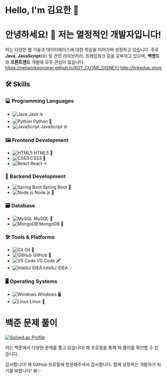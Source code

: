 # Hello, I'm 김요한 👋

# 안녕하세요! 👋 저는 열정적인 개발자입니다!

저는 다양한 웹 기술과 데이터베이스에 대한 학습을 이어가며 성장하고 있습니다. 주로 **Java**, **JavaScript**(🌐) 및 관련 라이브러리, 프레임워크 등을 공부하고 있으며, **백엔드**와 **프론트엔드** 개발에 모두 관심이 많습니다.
https://networksorcerer.github.io/KDT_CLONE_DISNEY/
http://linkedup.store
## 🛠️ Skills

### 💻 Programming Languages
- ![Java](https://img.shields.io/badge/-Java-007396?style=flat&logo=Java&logoColor=white) Java ☕
- ![Python](https://img.shields.io/badge/-Python-3776AB?style=flat&logo=Python&logoColor=white) Python 🐍
- ![JavaScript](https://img.shields.io/badge/-JavaScript-F7DF1E?style=flat&logo=JavaScript&logoColor=black) JavaScript 🌐

### 🖼️ Frontend Development
- ![HTML5](https://img.shields.io/badge/-HTML5-E34F26?style=flat&logo=HTML5&logoColor=white) HTML5 📄
- ![CSS3](https://img.shields.io/badge/-CSS3-1572B6?style=flat&logo=CSS3&logoColor=white) CSS3 🎨
- ![React](https://img.shields.io/badge/-React-61DAFB?style=flat&logo=React&logoColor=black) React ⚛️

### 🔧 Backend Development
- ![Spring Boot](https://img.shields.io/badge/-Spring%20Boot-6DB33F?style=flat&logo=Spring&logoColor=white) Spring Boot 🌿
- ![Node.js](https://img.shields.io/badge/-Node.js-339933?style=flat&logo=Node.js&logoColor=white) Node.js 🍃

### 🗃️ Database
- ![MySQL](https://img.shields.io/badge/-MySQL-4479A1?style=flat&logo=MySQL&logoColor=white) MySQL 🐬
- ![MongoDB](https://img.shields.io/badge/-MongoDB-47A248?style=flat&logo=MongoDB&logoColor=white) MongoDB 🍃

### 🛠️ Tools & Platforms
- ![Git](https://img.shields.io/badge/-Git-F05032?style=flat&logo=Git&logoColor=white) Git 🌱
- ![GitHub](https://img.shields.io/badge/-GitHub-181717?style=flat&logo=GitHub&logoColor=white) GitHub 🐙
- ![VS Code](https://img.shields.io/badge/-VS%20Code-007ACC?style=flat&logo=Visual-Studio-Code&logoColor=white) VS Code 🖋️
- ![IntelliJ IDEA](https://img.shields.io/badge/-IntelliJ%20IDEA-000000?style=flat&logo=IntelliJ-IDEA&logoColor=white) IntelliJ IDEA 💡

### 🖥️ Operating Systems
- ![Windows](https://img.shields.io/badge/-Windows-0078D6?style=flat&logo=Windows&logoColor=white) Windows 🖥️
- ![Linux](https://img.shields.io/badge/-Linux-FCC624?style=flat&logo=Linux&logoColor=black) Linux 🐧

# 백준 문제 풀이

[![Solved.ac Profile](http://mazassumnida.wtf/api/generate_badge?boj=agapefaith)](https://solved.ac/agapefaith)

저는 백준에서 다양한 문제를 풀고 있습니다! 제 프로필을 통해 제 풀이를 확인할 수 있습니다.


감사합니다! 제 GitHub 프로필에 방문해주셔서 감사합니다. 함께 성장하는 개발자가 되기를 바랍니다! 😄✨
